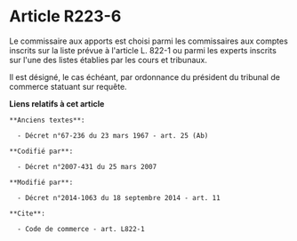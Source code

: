 # Article R223-6

Le commissaire aux apports est choisi parmi les commissaires aux comptes inscrits sur la liste prévue à l'article L. 822-1 ou
parmi les experts inscrits sur l'une des listes établies par les cours et tribunaux. 

Il est désigné, le cas échéant, par ordonnance du président du tribunal de commerce statuant sur requête.

**Liens relatifs à cet article**

	**Anciens textes**:

	  - Décret n°67-236 du 23 mars 1967 - art. 25 (Ab)

	**Codifié par**:

	  - Décret n°2007-431 du 25 mars 2007

	**Modifié par**:

	  - Décret n°2014-1063 du 18 septembre 2014 - art. 11

	**Cite**:

	  - Code de commerce - art. L822-1
